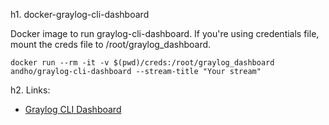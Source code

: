 h1. docker-graylog-cli-dashboard

Docker image to run graylog-cli-dashboard. If you're using credentials file, mount the creds file to /root/graylog_dashboard.

    docker run --rm -it -v $(pwd)/creds:/root/graylog_dashboard andho/graylog-cli-dashboard --stream-title "Your stream"

h2. Links:

- [Graylog CLI Dashboard](https://github.com/Graylog2/cli-dashboard)
